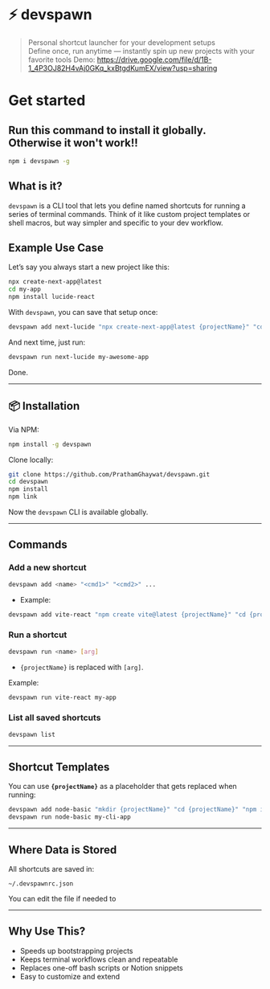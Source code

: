 # ⚡ devspawn

> Personal shortcut launcher for your development setups  
> Define once, run anytime — instantly spin up new projects with your favorite tools
Demo: https://drive.google.com/file/d/1B-1_4P3OJ82H4vAj0GKq_kxBtgdKumEX/view?usp=sharing
# Get started
## Run this command to install it globally. Otherwise it won't work!!
```bash
npm i devspawn -g
```


## What is it?

`devspawn` is a CLI tool that lets you define named shortcuts for running a series of terminal commands. Think of it like custom project templates or shell macros, but way simpler and specific to your dev workflow.

##  Example Use Case

Let’s say you always start a new project like this:

```bash
npx create-next-app@latest
cd my-app
npm install lucide-react
````

With `devspawn`, you can save that setup once:

```bash
devspawn add next-lucide "npx create-next-app@latest {projectName}" "cd {projectName}" "npm install lucide-react"
```

And next time, just run:

```bash
devspawn run next-lucide my-awesome-app
```

Done.

---

## 📦 Installation
Via NPM:
```bash
npm install -g devspawn
```

Clone locally:

```bash
git clone https://github.com/PrathamGhaywat/devspawn.git
cd devspawn
npm install
npm link
```

Now the `devspawn` CLI is available globally.

---

## Commands

### Add a new shortcut

```bash
devspawn add <name> "<cmd1>" "<cmd2>" ...
```

* Example:

```bash
devspawn add vite-react "npm create vite@latest {projectName}" "cd {projectName}" "npm install"
```

### Run a shortcut

```bash
devspawn run <name> [arg]
```

* `{projectName}` is replaced with `[arg]`.

Example:

```bash
devspawn run vite-react my-app
```


### List all saved shortcuts

```bash
devspawn list
```

---

## Shortcut Templates

You can use **`{projectName}`** as a placeholder that gets replaced when running:

```bash
devspawn add node-basic "mkdir {projectName}" "cd {projectName}" "npm init -y"
devspawn run node-basic my-cli-app
```

---

## Where Data is Stored

All shortcuts are saved in:

```
~/.devspawnrc.json
```

You can edit the file if needed to

---

##  Why Use This?

* Speeds up bootstrapping projects
*  Keeps terminal workflows clean and repeatable
* Replaces one-off bash scripts or Notion snippets
* Easy to customize and extend
